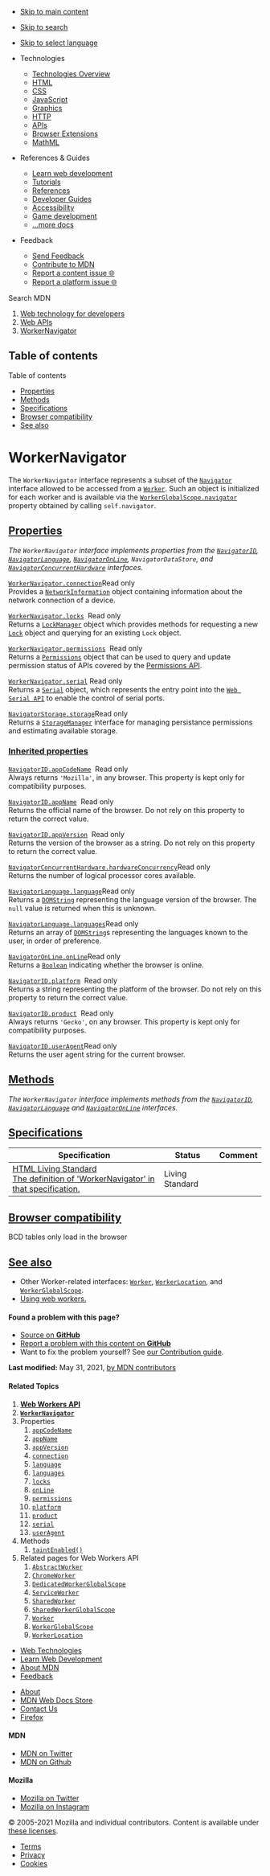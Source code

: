 -   <a href="#content" id="skip-main">Skip to main content</a>
-   <a href="#main-q" id="skip-search">Skip to search</a>
-   <a href="#select-language" id="skip-select-language">Skip to select language</a>

-   Technologies
    -   [Technologies Overview](https://developer.mozilla.org/en-US/docs/Web)
    -   [HTML](https://developer.mozilla.org/en-US/docs/Web/HTML)
    -   [CSS](https://developer.mozilla.org/en-US/docs/Web/CSS)
    -   [JavaScript](https://developer.mozilla.org/en-US/docs/Web/JavaScript)
    -   [Graphics](https://developer.mozilla.org/en-US/docs/Web/Guide/Graphics)
    -   [HTTP](https://developer.mozilla.org/en-US/docs/Web/HTTP)
    -   [APIs](https://developer.mozilla.org/en-US/docs/Web/API)
    -   [Browser Extensions](https://developer.mozilla.org/en-US/docs/Mozilla/Add-ons/WebExtensions)
    -   [MathML](https://developer.mozilla.org/en-US/docs/Web/MathML)
-   References & Guides
    -   [Learn web development](https://developer.mozilla.org/en-US/docs/Learn)
    -   [Tutorials](https://developer.mozilla.org/en-US/docs/Web/Tutorials)
    -   [References](https://developer.mozilla.org/en-US/docs/Web/Reference)
    -   [Developer Guides](https://developer.mozilla.org/en-US/docs/Web/Guide)
    -   [Accessibility](https://developer.mozilla.org/en-US/docs/Web/Accessibility)
    -   [Game development](https://developer.mozilla.org/en-US/docs/Games)
    -   [...more docs](https://developer.mozilla.org/en-US/docs/Web)
-   Feedback
    -   [Send Feedback](https://developer.mozilla.org/en-US/docs/MDN/Contribute/Feedback)
    -   [Contribute to MDN](https://developer.mozilla.org/en-US/docs/MDN/Contribute)
    -   [Report a content issue 🌐](https://github.com/mdn/content/issues/new)
    -   [Report a platform issue 🌐](https://github.com/mdn/yari/issues/new)

Search MDN

1.  <a href="https://developer.mozilla.org/en-US/docs/Web" class="breadcrumb"><span data-property="name">Web technology for developers</span></a>
2.  <a href="https://developer.mozilla.org/en-US/docs/Web/API" class="breadcrumb-penultimate"><span data-property="name">Web APIs</span></a>
3.  <a href="https://developer.mozilla.org/en-US/docs/Web/API/WorkerNavigator" class="breadcrumb-current-page"><span data-property="name">WorkerNavigator</span></a>

Table of contents
-----------------

Table of contents

-   [Properties](#properties)
-   [Methods](#methods)
-   [Specifications](#specifications)
-   [Browser compatibility](#browser_compatibility)
-   [See also](#see_also)

WorkerNavigator
===============

The `WorkerNavigator` interface represents a subset of the [`Navigator`](https://developer.mozilla.org/en-US/docs/Web/API/Navigator) interface allowed to be accessed from a [`Worker`](https://developer.mozilla.org/en-US/docs/Web/API/Worker). Such an object is initialized for each worker and is available via the [`WorkerGlobalScope.navigator`](https://developer.mozilla.org/en-US/docs/Web/API/WorkerGlobalScope/navigator) property obtained by calling `self.navigator`.

[Properties](#properties "Permalink to Properties")
---------------------------------------------------

*The `WorkerNavigator` interface implements properties from the [`NavigatorID`](https://developer.mozilla.org/en-US/docs/Web/API/NavigatorID), [`NavigatorLanguage`](https://developer.mozilla.org/en-US/docs/Web/API/NavigatorLanguage), [`NavigatorOnLine`](https://developer.mozilla.org/en-US/docs/Web/API/NavigatorOnLine), <span class="page-not-created">`NavigatorDataStore`</span>, and [`NavigatorConcurrentHardware`](https://developer.mozilla.org/en-US/docs/Web/API/NavigatorConcurrentHardware) interfaces.*

[`WorkerNavigator.connection`](https://developer.mozilla.org/en-US/docs/Web/API/WorkerNavigator/connection)<span class="badge inline readonly" title="This value may not be changed.">Read only </span>  
Provides a [`NetworkInformation`](https://developer.mozilla.org/en-US/docs/Web/API/NetworkInformation) object containing information about the network connection of a device.

[`WorkerNavigator.locks`](https://developer.mozilla.org/en-US/docs/Web/API/WorkerNavigator/locks)  <span class="badge inline readonly" title="This value may not be changed.">Read only </span>  
Returns a [`LockManager`](https://developer.mozilla.org/en-US/docs/Web/API/LockManager) object which provides methods for requesting a new [`Lock`](https://developer.mozilla.org/en-US/docs/Web/API/Lock) object and querying for an existing `Lock` object.

[`WorkerNavigator.permissions`](https://developer.mozilla.org/en-US/docs/Web/API/WorkerNavigator/permissions)  <span class="badge inline readonly" title="This value may not be changed.">Read only </span>  
Returns a [`Permissions`](https://developer.mozilla.org/en-US/docs/Web/API/Permissions) object that can be used to query and update permission status of APIs covered by the [Permissions API](https://developer.mozilla.org/en-US/docs/Web/API/Permissions_API).

[`WorkerNavigator.serial`](https://developer.mozilla.org/en-US/docs/Web/API/WorkerNavigator/serial) <span class="badge inline readonly" title="This value may not be changed.">Read only </span>  
Returns a [`Serial`](https://developer.mozilla.org/en-US/docs/Web/API/Serial) object, which represents the entry point into the [`Web Serial API`](https://developer.mozilla.org/en-US/docs/Web/API/Web_Serial_API) to enable the control of serial ports.

[`NavigatorStorage.storage`](https://developer.mozilla.org/en-US/docs/Web/API/NavigatorStorage/storage)<span class="badge inline readonly" title="This value may not be changed.">Read only </span>   
Returns a [`StorageManager`](https://developer.mozilla.org/en-US/docs/Web/API/StorageManager) interface for managing persistance permissions and estimating available storage.

### [Inherited properties](#inherited_properties "Permalink to Inherited properties")

[`NavigatorID.appCodeName`](https://developer.mozilla.org/en-US/docs/Web/API/NavigatorID/appCodeName)  <span class="badge inline readonly" title="This value may not be changed.">Read only </span>  
Always returns `'Mozilla'`, in any browser. This property is kept only for compatibility purposes.

[`NavigatorID.appName`](https://developer.mozilla.org/en-US/docs/Web/API/NavigatorID/appName)  <span class="badge inline readonly" title="This value may not be changed.">Read only </span>  
Returns the official name of the browser. Do not rely on this property to return the correct value.

[`NavigatorID.appVersion`](https://developer.mozilla.org/en-US/docs/Web/API/NavigatorID/appVersion)  <span class="badge inline readonly" title="This value may not be changed.">Read only </span>  
Returns the version of the browser as a string. Do not rely on this property to return the correct value.

[`NavigatorConcurrentHardware.hardwareConcurrency`](https://developer.mozilla.org/en-US/docs/Web/API/NavigatorConcurrentHardware/hardwareConcurrency)<span class="badge inline readonly" title="This value may not be changed.">Read only </span>  
Returns the number of logical processor cores available.

[`NavigatorLanguage.language`](https://developer.mozilla.org/en-US/docs/Web/API/NavigatorLanguage/language)<span class="badge inline readonly" title="This value may not be changed.">Read only </span>  
Returns a [`DOMString`](https://developer.mozilla.org/en-US/docs/Web/API/DOMString) representing the language version of the browser. The `null` value is returned when this is unknown.

[`NavigatorLanguage.languages`](https://developer.mozilla.org/en-US/docs/Web/API/NavigatorLanguage/languages)<span class="badge inline readonly" title="This value may not be changed.">Read only </span>  
Returns an array of [`DOMString`](https://developer.mozilla.org/en-US/docs/Web/API/DOMString)s representing the languages known to the user, in order of preference.

[`NavigatorOnLine.onLine`](https://developer.mozilla.org/en-US/docs/Web/API/NavigatorOnLine/onLine)<span class="badge inline readonly" title="This value may not be changed.">Read only </span>  
Returns a [`Boolean`](https://developer.mozilla.org/en-US/docs/Web/JavaScript/Reference/Global_Objects/Boolean) indicating whether the browser is online.

[`NavigatorID.platform`](https://developer.mozilla.org/en-US/docs/Web/API/NavigatorID/platform)  <span class="badge inline readonly" title="This value may not be changed.">Read only </span>  
Returns a string representing the platform of the browser. Do not rely on this property to return the correct value.

[`NavigatorID.product`](https://developer.mozilla.org/en-US/docs/Web/API/NavigatorID/product)  <span class="badge inline readonly" title="This value may not be changed.">Read only </span>  
Always returns `'Gecko'`, on any browser. This property is kept only for compatibility purposes.

[`NavigatorID.userAgent`](https://developer.mozilla.org/en-US/docs/Web/API/NavigatorID/userAgent)<span class="badge inline readonly" title="This value may not be changed.">Read only </span>  
Returns the user agent string for the current browser.

[Methods](#methods "Permalink to Methods")
------------------------------------------

*The `WorkerNavigator` interface implements methods from the [`NavigatorID`](https://developer.mozilla.org/en-US/docs/Web/API/NavigatorID), [`NavigatorLanguage`](https://developer.mozilla.org/en-US/docs/Web/API/NavigatorLanguage) and [`NavigatorOnLine`](https://developer.mozilla.org/en-US/docs/Web/API/NavigatorOnLine) interfaces.*

[Specifications](#specifications "Permalink to Specifications")
---------------------------------------------------------------

<table><thead><tr class="header"><th>Specification</th><th>Status</th><th>Comment</th></tr></thead><tbody><tr class="odd"><td><a href="https://html.spec.whatwg.org/multipage/#workernavigator" class="external">HTML Living Standard<br />
<span class="small">The definition of 'WorkerNavigator' in that specification.</span></a></td><td><span class="spec-living">Living Standard</span></td><td></td></tr></tbody></table>

[Browser compatibility](#browser_compatibility "Permalink to Browser compatibility")
------------------------------------------------------------------------------------

BCD tables only load in the browser

[See also](#see_also "Permalink to See also")
---------------------------------------------

-   Other Worker-related interfaces: [`Worker`](https://developer.mozilla.org/en-US/docs/Web/API/Worker), [`WorkerLocation`](https://developer.mozilla.org/en-US/docs/Web/API/WorkerLocation), and [`WorkerGlobalScope`](https://developer.mozilla.org/en-US/docs/Web/API/WorkerGlobalScope).
-   [Using web workers.](https://developer.mozilla.org/en-US/docs/Web/API/Web_Workers_API/Using_web_workers)

#### Found a problem with this page?

-   [Source on **GitHub**](https://github.com/mdn/content/blob/main/files/en-us/web/api/workernavigator/index.html "Folder: en-us/web/api/workernavigator (Opens in a new tab)")
-   [Report a problem with this content on **GitHub**](https://github.com/mdn/content/issues/new?body=MDN+URL%3A+https%3A%2F%2Fdeveloper.mozilla.org%2Fen-US%2Fdocs%2FWeb%2FAPI%2FWorkerNavigator%0A%0A%23%23%23%23+What+information+was+incorrect%2C+unhelpful%2C+or+incomplete%3F%0A%0A%0A%23%23%23%23+Specific+section+or+headline%3F%0A%0A%0A%23%23%23%23+What+did+you+expect+to+see%3F%0A%0A%0A%23%23%23%23+Did+you+test+this%3F+If+so%2C+how%3F%0A%0A%0A%3C%21--+Do+not+make+changes+below+this+line+--%3E%0A%3Cdetails%3E%0A%3Csummary%3EMDN+Content+page+report+details%3C%2Fsummary%3E%0A%0A*+Folder%3A+%60en-us%2Fweb%2Fapi%2Fworkernavigator%60%0A*+MDN+URL%3A+https%3A%2F%2Fdeveloper.mozilla.org%2Fen-US%2Fdocs%2FWeb%2FAPI%2FWorkerNavigator%0A*+GitHub+URL%3A+https%3A%2F%2Fgithub.com%2Fmdn%2Fcontent%2Fblob%2Fmain%2Ffiles%2Fen-us%2Fweb%2Fapi%2Fworkernavigator%2Findex.html%0A*+Last+commit%3A+https%3A%2F%2Fgithub.com%2Fmdn%2Fcontent%2Fcommit%2F94c536f9b3a50303a85e7963a4ff4958d1aec382%0A*+Document+last+modified%3A+2021-05-31T17%3A13%3A02.000Z%0A%0A%3C%2Fdetails%3E&title=Issue+with+%22WorkerNavigator%22%3A+%28short+summary+here+please%29&labels=Content%3AWebAPI%2Cneeds-triage "This will take you to https://github.com/mdn/content to file a new issue")
-   Want to fix the problem yourself? See [our Contribution guide](https://github.com/mdn/content/blob/main/README.md).

**Last modified:** May 31, 2021, [by MDN contributors](https://developer.mozilla.org/en-US/docs/Web/API/WorkerNavigator/contributors.txt)

#### Related Topics

1.  **[Web Workers API](https://developer.mozilla.org/en-US/docs/Web/API/Web_Workers_API)**
2.  **[`WorkerNavigator`](https://developer.mozilla.org/en-US/docs/Web/API/WorkerNavigator)**
3.  Properties
    1.  [`appCodeName`](https://developer.mozilla.org/en-US/docs/Web/API/NavigatorID/appCodeName)
    2.  [`appName`](https://developer.mozilla.org/en-US/docs/Web/API/NavigatorID/appName)
    3.  [`appVersion`](https://developer.mozilla.org/en-US/docs/Web/API/NavigatorID/appVersion)
    4.  [`connection`](https://developer.mozilla.org/en-US/docs/Web/API/WorkerNavigator/connection)
    5.  [`language`](https://developer.mozilla.org/en-US/docs/Web/API/NavigatorLanguage/language)
    6.  [`languages`](https://developer.mozilla.org/en-US/docs/Web/API/NavigatorLanguage/languages)
    7.  [`locks`](https://developer.mozilla.org/en-US/docs/Web/API/WorkerNavigator/locks)
    8.  [`onLine`](https://developer.mozilla.org/en-US/docs/Web/API/NavigatorOnLine/onLine)
    9.  [`permissions`](https://developer.mozilla.org/en-US/docs/Web/API/WorkerNavigator/permissions)
    10. [`platform`](https://developer.mozilla.org/en-US/docs/Web/API/NavigatorID/platform)
    11. [`product`](https://developer.mozilla.org/en-US/docs/Web/API/NavigatorID/product)
    12. [`serial`](https://developer.mozilla.org/en-US/docs/Web/API/WorkerNavigator/serial)
    13. [`userAgent`](https://developer.mozilla.org/en-US/docs/Web/API/NavigatorID/userAgent)
4.  Methods
    1.  [`taintEnabled()`](https://developer.mozilla.org/en-US/docs/Web/API/NavigatorID/taintEnabled)
5.  Related pages for Web Workers API
    1.  [`AbstractWorker`](https://developer.mozilla.org/en-US/docs/Web/API/AbstractWorker)
    2.  [`ChromeWorker`](https://developer.mozilla.org/en-US/docs/Web/API/ChromeWorker)
    3.  [`DedicatedWorkerGlobalScope`](https://developer.mozilla.org/en-US/docs/Web/API/DedicatedWorkerGlobalScope)
    4.  [`ServiceWorker`](https://developer.mozilla.org/en-US/docs/Web/API/ServiceWorker)
    5.  [`SharedWorker`](https://developer.mozilla.org/en-US/docs/Web/API/SharedWorker)
    6.  [`SharedWorkerGlobalScope`](https://developer.mozilla.org/en-US/docs/Web/API/SharedWorkerGlobalScope)
    7.  [`Worker`](https://developer.mozilla.org/en-US/docs/Web/API/Worker)
    8.  [`WorkerGlobalScope`](https://developer.mozilla.org/en-US/docs/Web/API/WorkerGlobalScope)
    9.  [`WorkerLocation`](https://developer.mozilla.org/en-US/docs/Web/API/WorkerLocation)

-   [Web Technologies](https://developer.mozilla.org/en-US/docs/Web)
-   [Learn Web Development](https://developer.mozilla.org/en-US/docs/Learn)
-   [About MDN](https://developer.mozilla.org/en-US/docs/MDN/About)
-   [Feedback](https://developer.mozilla.org/en-US/docs/MDN/Feedback)

<!-- -->

-   [About](https://www.mozilla.org/about/)
-   [MDN Web Docs Store](https://shop.spreadshirt.com/mdn-store/)
-   [Contact Us](https://www.mozilla.org/contact/)
-   [Firefox](https://www.mozilla.org/firefox/?utm_source=developer.mozilla.org&utm_campaign=footer&utm_medium=referral)

#### MDN

-   <a href="https://twitter.com/mozdevnet" class="social-icon twitter"><span class="visually-hidden">MDN on Twitter</span></a>
-   <a href="https://github.com/mdn/" class="social-icon github"><span class="visually-hidden">MDN on Github</span></a>

#### Mozilla

-   <a href="https://twitter.com/mozilla" class="social-icon twitter"><span class="visually-hidden">Mozilla on Twitter</span></a>
-   <a href="https://www.instagram.com/mozillagram/" class="social-icon instagram"><span class="visually-hidden">Mozilla on Instagram</span></a>

© 2005-2021 Mozilla and individual contributors. Content is available under [these licenses](https://developer.mozilla.org/docs/MDN/About#Copyrights_and_licenses).

-   [Terms](https://www.mozilla.org/about/legal/terms/mozilla)
-   [Privacy](https://www.mozilla.org/privacy/websites/)
-   [Cookies](https://www.mozilla.org/privacy/websites/#cookies)
